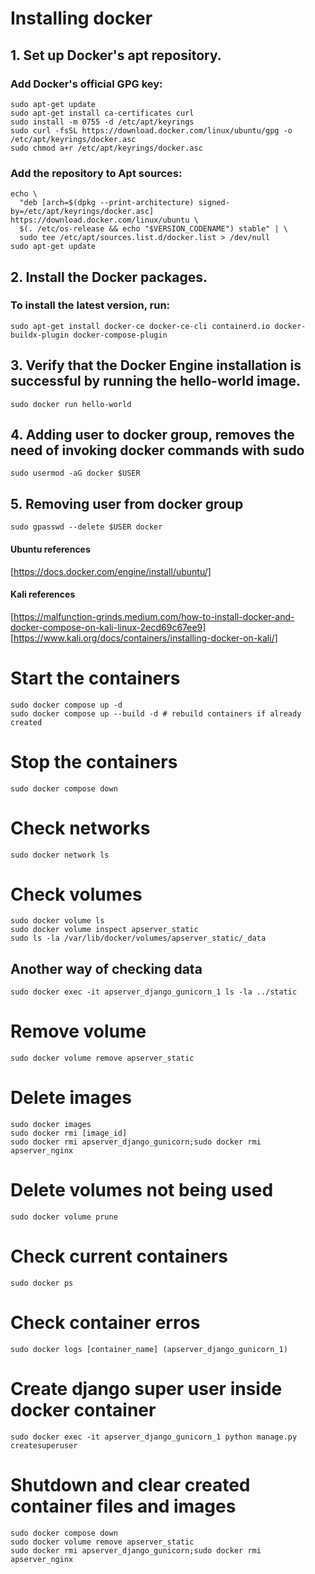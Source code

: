 # Installing docker

## 1. Set up Docker's apt repository.

### Add Docker's official GPG key:

```
sudo apt-get update
sudo apt-get install ca-certificates curl
sudo install -m 0755 -d /etc/apt/keyrings
sudo curl -fsSL https://download.docker.com/linux/ubuntu/gpg -o /etc/apt/keyrings/docker.asc
sudo chmod a+r /etc/apt/keyrings/docker.asc
```

### Add the repository to Apt sources:

```
echo \
  "deb [arch=$(dpkg --print-architecture) signed-by=/etc/apt/keyrings/docker.asc] https://download.docker.com/linux/ubuntu \
  $(. /etc/os-release && echo "$VERSION_CODENAME") stable" | \
  sudo tee /etc/apt/sources.list.d/docker.list > /dev/null
sudo apt-get update
```

## 2. Install the Docker packages.

### To install the latest version, run:

```
sudo apt-get install docker-ce docker-ce-cli containerd.io docker-buildx-plugin docker-compose-plugin
```

## 3. Verify that the Docker Engine installation is successful by running the hello-world image.

```
sudo docker run hello-world
```

## 4. Adding user to docker group, removes the need of invoking docker commands with sudo

```
sudo usermod -aG docker $USER
```

## 5. Removing user from docker group

```
sudo gpasswd --delete $USER docker
```

#### Ubuntu references
[https://docs.docker.com/engine/install/ubuntu/]

#### Kali references
[https://malfunction-grinds.medium.com/how-to-install-docker-and-docker-compose-on-kali-linux-2ecd69c67ee9]
[https://www.kali.org/docs/containers/installing-docker-on-kali/]

# Start the containers

```
sudo docker compose up -d
sudo docker compose up --build -d # rebuild containers if already created
```

# Stop the containers

```
sudo docker compose down
```

# Check networks

```
sudo docker network ls
```

# Check volumes

```
sudo docker volume ls
sudo docker volume inspect apserver_static
sudo ls -la /var/lib/docker/volumes/apserver_static/_data
```

## Another way of checking data

```
sudo docker exec -it apserver_django_gunicorn_1 ls -la ../static
```

# Remove volume

```
sudo docker volume remove apserver_static
```

# Delete images

```
sudo docker images
sudo docker rmi [image_id]
sudo docker rmi apserver_django_gunicorn;sudo docker rmi apserver_nginx
```

# Delete volumes not being used

```
sudo docker volume prune
```

# Check current containers

```
sudo docker ps
```

# Check container erros

```
sudo docker logs [container_name] (apserver_django_gunicorn_1)
```

# Create django super user inside docker container

```
sudo docker exec -it apserver_django_gunicorn_1 python manage.py createsuperuser
```

# Shutdown and clear created container files and images

```
sudo docker compose down
sudo docker volume remove apserver_static
sudo docker rmi apserver_django_gunicorn;sudo docker rmi apserver_nginx
```